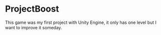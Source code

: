 # ProjectBoost
 This game was my first project with Unity Engine, it only has one level but I want to improve it someday.

